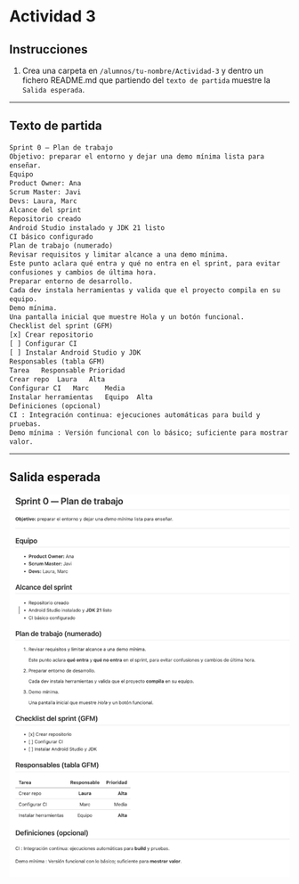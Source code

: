 # Actividad 3

## Instrucciones

1. Crea una carpeta en `/alumnos/tu-nombre/Actividad-3` y dentro un fichero README.md que 
partiendo del `texto de partida` muestre la `Salida esperada`.

---

## Texto de partida
```plaintext
Sprint 0 — Plan de trabajo
Objetivo: preparar el entorno y dejar una demo mínima lista para enseñar.
Equipo
Product Owner: Ana
Scrum Master: Javi
Devs: Laura, Marc
Alcance del sprint
Repositorio creado
Android Studio instalado y JDK 21 listo
CI básico configurado
Plan de trabajo (numerado)
Revisar requisitos y limitar alcance a una demo mínima.
Este punto aclara qué entra y qué no entra en el sprint, para evitar confusiones y cambios de última hora.
Preparar entorno de desarrollo.
Cada dev instala herramientas y valida que el proyecto compila en su equipo.
Demo mínima.
Una pantalla inicial que muestre Hola y un botón funcional.
Checklist del sprint (GFM)
[x] Crear repositorio
[ ] Configurar CI
[ ] Instalar Android Studio y JDK
Responsables (tabla GFM)
Tarea	Responsable	Prioridad
Crear repo	Laura	Alta
Configurar CI	Marc	Media
Instalar herramientas	Equipo	Alta
Definiciones (opcional)
CI : Integración continua: ejecuciones automáticas para build y pruebas.
Demo mínima : Versión funcional con lo básico; suficiente para mostrar valor.
```

---
## Salida esperada
![Salida esperada](solucion.png)
